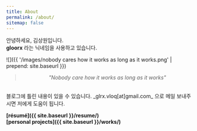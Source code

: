 ```yaml
---
title: About
permalink: /about/
sitemap: false
---
```

안녕하세요, 김상원입니다.  
**gloorx** 라는 닉네임을 사용하고 있습니다.

![]({{ '/images/nobody cares how it works as long as it works.png' | prepend: site.baseurl }})
<blockquote style="text-align: center; font-style: italic;">"Nobody care how it works as long as it works"</blockquote>

<br />
블로그에 틀린 내용이 있을 수 있습니다.  
_glrx.vloq[at]gmail.com_ 으로 메일 보내주시면 저에게 도움이 됩니다.

**[résumé]({{ site.baseurl }}/resume/)**  
**[personal projects]({{ site.baseurl }}/works/)**
